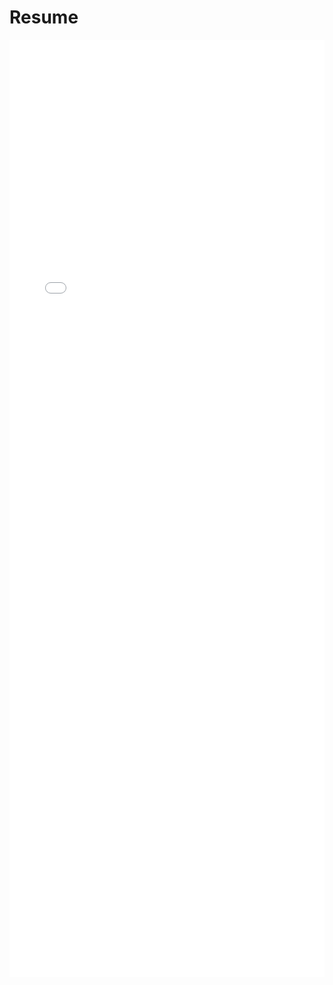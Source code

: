 # Resume

<style>
.pdf-viewer {
  width: 100%;
  height: 300px; /* Adjust height as needed */
}
</style>

<embed src="resume.pdf" type="application/pdf" width="100%" height="1500px" />
